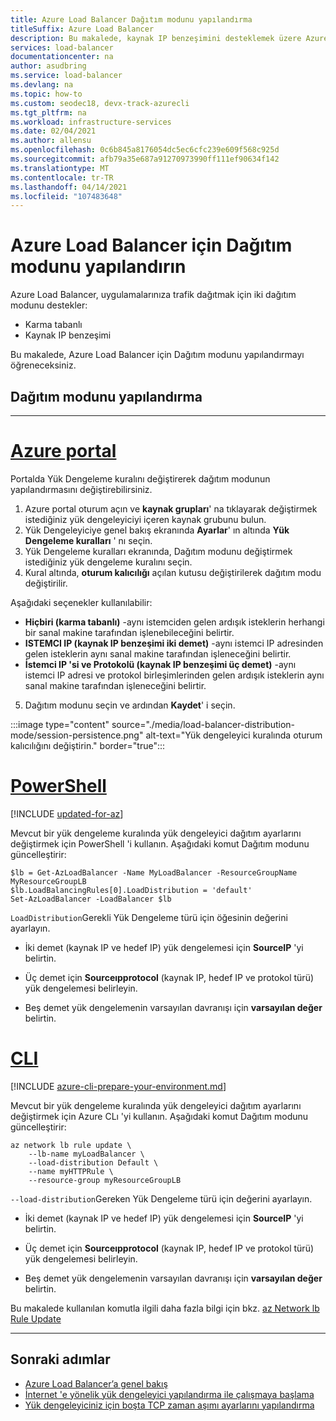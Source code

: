 ```yaml
---
title: Azure Load Balancer Dağıtım modunu yapılandırma
titleSuffix: Azure Load Balancer
description: Bu makalede, kaynak IP benzeşimini desteklemek üzere Azure Load Balancer için Dağıtım modunu yapılandırmaya başlayın.
services: load-balancer
documentationcenter: na
author: asudbring
ms.service: load-balancer
ms.devlang: na
ms.topic: how-to
ms.custom: seodec18, devx-track-azurecli
ms.tgt_pltfrm: na
ms.workload: infrastructure-services
ms.date: 02/04/2021
ms.author: allensu
ms.openlocfilehash: 0c6b845a8176054dc5ec6cfc239e609f568c925d
ms.sourcegitcommit: afb79a35e687a91270973990ff111ef90634f142
ms.translationtype: MT
ms.contentlocale: tr-TR
ms.lasthandoff: 04/14/2021
ms.locfileid: "107483648"
---
```

# <a name="configure-the-distribution-mode-for-azure-load-balancer"></a>Azure Load Balancer için Dağıtım modunu yapılandırın

Azure Load Balancer, uygulamalarınıza trafik dağıtmak için iki dağıtım modunu destekler:

* Karma tabanlı
* Kaynak IP benzeşimi

Bu makalede, Azure Load Balancer için Dağıtım modunu yapılandırmayı öğreneceksiniz.


## <a name="configure-distribution-mode"></a>Dağıtım modunu yapılandırma

---

# <a name="azure-portal"></a>[**Azure portal**](#tab/azure-portal)

Portalda Yük Dengeleme kuralını değiştirerek dağıtım modunun yapılandırmasını değiştirebilirsiniz.

1. Azure portal oturum açın ve **kaynak grupları**' na tıklayarak değiştirmek istediğiniz yük dengeleyiciyi içeren kaynak grubunu bulun.
2. Yük Dengeleyiciye genel bakış ekranında **Ayarlar**' ın altında **Yük Dengeleme kuralları** ' nı seçin.
3. Yük Dengeleme kuralları ekranında, Dağıtım modunu değiştirmek istediğiniz yük dengeleme kuralını seçin.
4. Kural altında, **oturum kalıcılığı** açılan kutusu değiştirilerek dağıtım modu değiştirilir. 

Aşağıdaki seçenekler kullanılabilir: 

* **Hiçbiri (karma tabanlı)** -aynı istemciden gelen ardışık isteklerin herhangi bir sanal makine tarafından işlenebileceğini belirtir.
* **ISTEMCI IP (kaynak IP benzeşimi iki demet)** -aynı istemci IP adresinden gelen isteklerin aynı sanal makine tarafından işleneceğini belirtir.
* **İstemci IP 'si ve Protokolü (kaynak IP benzeşimi üç demet)** -aynı istemci IP adresi ve protokol birleşimlerinden gelen ardışık isteklerin aynı sanal makine tarafından işleneceğini belirtir.

5. Dağıtım modunu seçin ve ardından **Kaydet**' i seçin.

:::image type="content" source="./media/load-balancer-distribution-mode/session-persistence.png" alt-text="Yük dengeleyici kuralında oturum kalıcılığını değiştirin." border="true":::


# <a name="powershell"></a>[**PowerShell**](#tab/azure-powershell)

[!INCLUDE [updated-for-az](../../includes/updated-for-az.md)]

Mevcut bir yük dengeleme kuralında yük dengeleyici dağıtım ayarlarını değiştirmek için PowerShell 'i kullanın. Aşağıdaki komut Dağıtım modunu güncelleştirir: 

```azurepowershell-interactive
$lb = Get-AzLoadBalancer -Name MyLoadBalancer -ResourceGroupName MyResourceGroupLB
$lb.LoadBalancingRules[0].LoadDistribution = 'default'
Set-AzLoadBalancer -LoadBalancer $lb
```

`LoadDistribution`Gerekli Yük Dengeleme türü için öğesinin değerini ayarlayın. 

* İki demet (kaynak IP ve hedef IP) yük dengelemesi için **SourceIP** 'yi belirtin. 

* Üç demet için **Sourceıpprotocol** (kaynak IP, hedef IP ve protokol türü) yük dengelemesi belirleyin. 

* Beş demet yük dengelemenin varsayılan davranışı için **varsayılan değer** belirtin.

# <a name="cli"></a>[**CLI**](#tab/azure-cli)

[!INCLUDE [azure-cli-prepare-your-environment.md](../../includes/azure-cli-prepare-your-environment.md)]

Mevcut bir yük dengeleme kuralında yük dengeleyici dağıtım ayarlarını değiştirmek için Azure CLı 'yi kullanın.  Aşağıdaki komut Dağıtım modunu güncelleştirir:

```azurecli-interactive
az network lb rule update \
    --lb-name myLoadBalancer \
    --load-distribution Default \
    --name myHTTPRule \
    --resource-group myResourceGroupLB 
```
`--load-distribution`Gereken Yük Dengeleme türü için değerini ayarlayın.

* İki demet (kaynak IP ve hedef IP) yük dengelemesi için **SourceIP** 'yi belirtin. 

* Üç demet için **Sourceıpprotocol** (kaynak IP, hedef IP ve protokol türü) yük dengelemesi belirleyin. 

* Beş demet yük dengelemenin varsayılan davranışı için **varsayılan değer** belirtin.

Bu makalede kullanılan komutla ilgili daha fazla bilgi için bkz. [az Network lb Rule Update](/cli/azure/network/lb/rule#az_network_lb_rule_update)

---

## <a name="next-steps"></a>Sonraki adımlar

* [Azure Load Balancer’a genel bakış](load-balancer-overview.md)
* [İnternet 'e yönelik yük dengeleyici yapılandırma ile çalışmaya başlama](quickstart-load-balancer-standard-public-powershell.md)
* [Yük dengeleyiciniz için boşta TCP zaman aşımı ayarlarını yapılandırma](load-balancer-tcp-idle-timeout.md)
